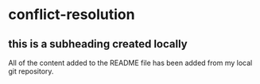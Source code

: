 # conflict-resolution

## this is a subheading created locally

All of the content added to the README file has been added from my local git repository.

